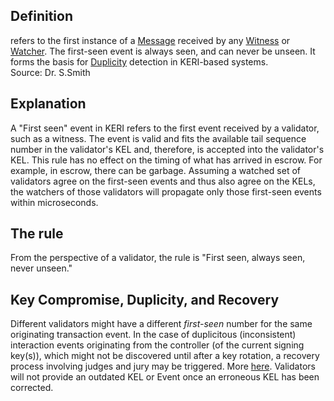 ## Definition
refers to the first instance of a [Message](message) received by any [Witness](witness) or [Watcher](watcher). The first-seen event is always seen, and can never be unseen. It forms the basis for [Duplicity](duplicity) detection in KERI-based systems.  
Source: Dr. S.Smith

## Explanation
A "First seen" event in KERI refers to the first event received by a validator, such as a witness. The event is valid and fits the available tail sequence number in the validator's KEL and, therefore, is accepted into the validator's KEL. This rule has no effect on the timing of what has arrived in escrow. For example, in escrow, there can be garbage. Assuming a watched set of validators agree on the first-seen events and thus also agree on the KELs, the watchers of those validators will propagate only those first-seen events within microseconds.

## The rule
From the perspective of a validator, the rule is "First seen, always seen, never unseen."

## Key Compromise, Duplicity, and Recovery 
Different validators might have a different _first-seen_ number for the same originating transaction event. In the case of duplicitous (inconsistent) interaction events originating from the controller (of the current signing key(s)), which might not be discovered until after a key rotation, a recovery process involving judges and jury may be triggered. More [here](https://trustoverip.github.io/tswg-keri-specification/#superseding-rules-for-recovery-at-a-given-location-sn-sequence-number). Validators will not provide an outdated KEL or Event once an erroneous KEL has been corrected.